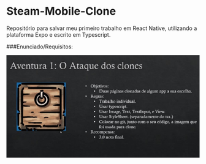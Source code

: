 # Steam-Mobile-Clone
Repositório para salvar meu primeiro trabalho em React Native, utilizando a plataforma Expo e escrito em Typescript.

###Enunciado/Requisitos:

![Imagem com o enunciado do problema](image.png)